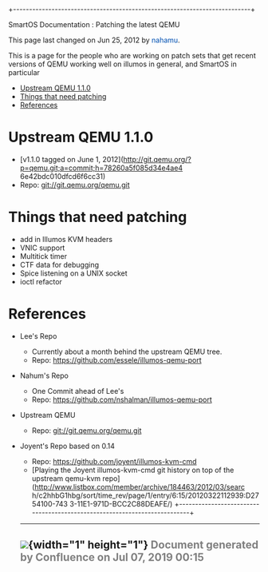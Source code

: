 +--------------------------------------------------------------------------+
<div class="pageheader">

<span class="pagetitle"> SmartOS Documentation : Patching the latest
QEMU </span>

</div>

<div class="pagesubheading">

This page last changed on Jun 25, 2012 by
<font color="#0050B2">nahamu</font>.

</div>

This is a page for the people who are working on patch sets that get
recent versions of QEMU working well on illumos in general, and SmartOS
in particular

<div>

- [Upstream QEMU 1.1.0](#PatchingthelatestQEMU-UpstreamQEMU1.1.0)
- [Things that need
    patching](#PatchingthelatestQEMU-Thingsthatneedpatching)
- [References](#PatchingthelatestQEMU-References)

</div>

Upstream QEMU 1.1.0
=======================

- [v1.1.0 tagged on June 1,
    2012](http://git.qemu.org/?p=qemu.git;a=commit;h=78260a5f085d34e4ae4
6e42bdc010dfcd6f6cc31)
- Repo: <git://git.qemu.org/qemu.git>

Things that need patching
=============================

- add in Illumos KVM headers
- VNIC support
- Multitick timer
- CTF data for debugging
- Spice listening on a UNIX socket
- ioctl refactor

References
==============

- Lee's Repo
    -   Currently about a month behind the upstream QEMU tree.
    -   Repo: <https://github.com/essele/illumos-qemu-port>
- Nahum's Repo
    -   One Commit ahead of Lee's
    -   Repo: <https://github.com/nshalman/illumos-qemu-port>
- Upstream QEMU
    -   Repo: <git://git.qemu.org/qemu.git>
- Joyent's Repo based on 0.14
    -   Repo: <https://github.com/joyent/illumos-kvm-cmd>
    -   [Playing the Joyent illumos-kvm-cmd git history on top of the
        upstream qemu-kvm
        repo](http://www.listbox.com/member/archive/184463/2012/03/searc
h/c2hhbG1hbg/sort/time_rev/page/1/entry/6:15/20120322112939:D2754100-743
3-11E1-971D-BCC2C88DEAFE/)
+--------------------------------------------------------------------------+

  ----------------------------------------------------------------------------------
  ![](images/border/spacer.gif){width="1" height="1"}
  <font color="grey">Document generated by Confluence on Jul 07, 2019 00:15</font>
  ----------------------------------------------------------------------------------


